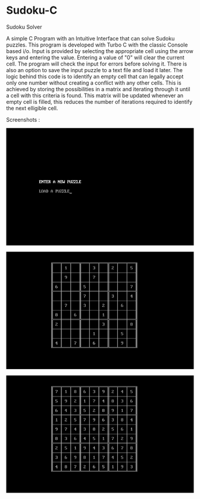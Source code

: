# Sudoku-C

Sudoku Solver

  A simple C Program with an Intuitive Interface that can solve Sudoku puzzles. This program is developed with Turbo C with the classic Console based i/o. Input is provided by selecting the appropriate cell using the arrow keys and entering the value. Entering a value of "0" will clear the current cell. The program will check the input for errors before solving it. There is also an option to save the input puzzle to a text file and load it later.
  The logic behind this code is to identify an empty cell that can legally accept only one number without creating a conflict with any other cells. This is achieved by storing the possibilities in a matrix and iterating through it until a cell with this criteria is found. This matrix will be updated whenever an empty cell is filled, this reduces the number of iterations required to identify the next elligible cell.
  
  Screenshots :
  
  
  ![Home Screen](https://github.com/abhilashjoel/Sudoku-C/blob/master/Home%20Screen.png)
  
  ![Input](https://github.com/abhilashjoel/Sudoku-C/blob/master/Input.png)
  
  ![Solution](https://github.com/abhilashjoel/Sudoku-C/blob/master/Solution.png)
